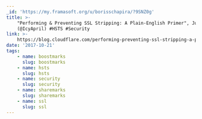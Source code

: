 ```yaml
---
_id: 'https://my.framasoft.org/u/borisschapira/?9SNZ0g'
title: >-
    "Performing & Preventing SSL Stripping: A Plain-English Primer", Junade Ali
    (@IcyApril) #HSTS #Security
link: >-
    https://blog.cloudflare.com/performing-preventing-ssl-stripping-a-plain-english-primer/
date: '2017-10-21'
tags:
    - name: boostmarks
      slug: boostmarks
    - name: hsts
      slug: hsts
    - name: security
      slug: security
    - name: sharemarks
      slug: sharemarks
    - name: ssl
      slug: ssl
---
```


<div class="markdown"><p></p></div>
